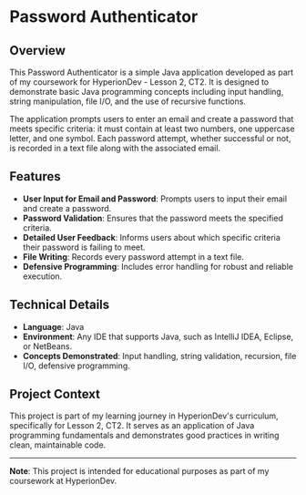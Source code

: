 # Password Authenticator

## Overview
This Password Authenticator is a simple Java application developed as part of my coursework for HyperionDev - Lesson 2, CT2. It is designed to demonstrate basic Java programming concepts including input handling, string manipulation, file I/O, and the use of recursive functions.

The application prompts users to enter an email and create a password that meets specific criteria: it must contain at least two numbers, one uppercase letter, and one symbol. Each password attempt, whether successful or not, is recorded in a text file along with the associated email.

## Features
- **User Input for Email and Password**: Prompts users to input their email and create a password.
- **Password Validation**: Ensures that the password meets the specified criteria.
- **Detailed User Feedback**: Informs users about which specific criteria their password is failing to meet.
- **File Writing**: Records every password attempt in a text file.
- **Defensive Programming**: Includes error handling for robust and reliable execution.

## Technical Details
- **Language**: Java
- **Environment**: Any IDE that supports Java, such as IntelliJ IDEA, Eclipse, or NetBeans.
- **Concepts Demonstrated**: Input handling, string validation, recursion, file I/O, defensive programming.

## Project Context
This project is part of my learning journey in HyperionDev's curriculum, specifically for Lesson 2, CT2. It serves as an application of Java programming fundamentals and demonstrates good practices in writing clean, maintainable code.

---

**Note**: This project is intended for educational purposes as part of my coursework at HyperionDev.
